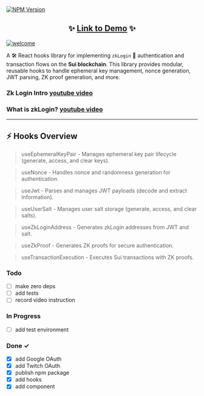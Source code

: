 [![NPM Version](https://img.shields.io/npm/v/react-sui-zk-login-kit)](https://www.npmjs.com/package/react-sui-zk-login-kit)
<div align="center">

## ✨ [**Link to Demo**](https://demo.react-sui-zk-login.com) ✨

</div>

[![welcome](https://raw.githubusercontent.com/denyskozak/react-sui-zk-login-kit/refs/heads/main/welcome.png)](https://www.npmjs.com/package/react-sui-zk-login-kit)

A 🛠️ React hooks library for implementing `zkLogin` 🔐 authentication and transaction flows on the **Sui blockchain**. This library provides modular, reusable hooks to handle ephemeral key management, nonce generation, JWT parsing, ZK proof generation, and more.

### Zk Login Intro [youtube video](https://www.youtube.com/watch?v=60dwcV8Xogg&pp=ygUHemtMb2dpbg%3D%3D)
### What is zkLogin? [youtube video](https://www.youtube.com/watch?v=CZSH9B7j-AY)

---

## ⚡ **Hooks Overview**
> useEphemeralKeyPair - Manages ephemeral key pair lifecycle (generate, access, and clear keys).

> useNonce - Handles nonce and randomness generation for authentication.

> useJwt - Parses and manages JWT payloads (decode and extract information).

> useUserSalt - Manages user salt storage (generate, access, and clear salts).

> useZkLoginAddress - Generates zkLogin addresses from JWT and salt.

> useZkProof - Generates ZK proofs for secure authentication.

> useTransactionExecution - Executes Sui transactions with ZK proofs.

### Todo

- [ ] make zero deps
- [ ] add tests
- [ ] record video instruction

### In Progress

- [ ] add test environment

### Done ✓

- [x] add Google OAuth 
- [x] add Twitch OAuth
- [x] publish npm package
- [x] add hooks
- [x] add component